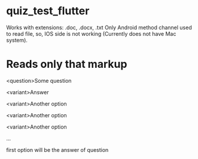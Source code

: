 # quiz_test_flutter

Works with extensions: .doc, .docx, .txt
Only Android method channel used to read file, so, IOS side is not working (Currently does not have Mac system).

# Reads only that markup

<question<a>>Some question
 
<variant<a>>Answer

<variant<a>>Another option

<variant<a>>Another option  

<variant<a>>Another option
 
 ...
  
first option will be the answer of question
  
 
